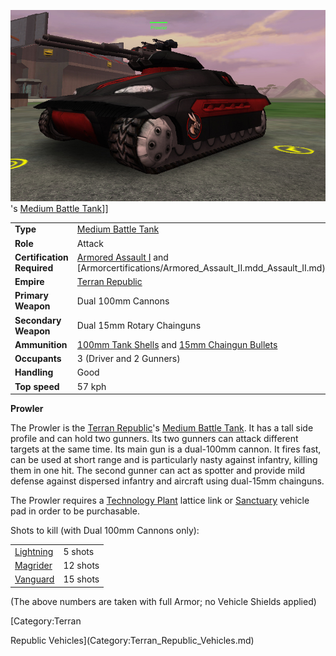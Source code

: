![](../images/ProwlerPicture.jpg "fig:ProwlerPicture.jpg")'s
[Medium Battle Tank](../items/Medium_Battle_Tank.md)\]\]

|                            |                                                                                                                            |
| -------------------------- | -------------------------------------------------------------------------------------------------------------------------- |
| **Type**                   | [Medium Battle Tank](../items/Medium_Battle_Tank.md)                                                                       |
| **Role**                   | Attack                                                                                                                     |
| **Certification Required** | [Armored Assault I](../certifications/Armored_Assault_I.md) and [Armorcertifications/Armored_Assault_II.mdd_Assault_II.md) |
| **Empire**                 | [Terran Republic](../etc/Terran_Republic.md)                                                                               |
| **Primary Weapon**         | Dual 100mm Cannons                                                                                                         |
| **Secondary Weapon**       | Dual 15mm Rotary Chainguns                                                                                                 |
| **Ammunition**             | [100mm Tank Shells](<Tank_Shell_(100mm).md>) and [15mm Chaingun Bullets](../ammunition/15mm_Chaingun_Bullets.md)           |
| **Occupants**              | 3 (Driver and 2 Gunners)                                                                                                   |
| **Handling**               | Good                                                                                                                       |
| **Top speed**              | 57 kph                                                                                                                     |

**Prowler**

The Prowler is the [Terran Republic](../etc/Terran_Republic.md)'s
[Medium Battle Tank](../items/Medium_Battle_Tank.md). It has a tall side profile
and can hold two gunners. Its two gunners can attack different targets at the
same time. Its main gun is a dual-100mm cannon. It fires fast, can be used at
short range and is particularly nasty against infantry, killing them in one hit.
The second gunner can act as spotter and provide mild defense against dispersed
infantry and aircraft using dual-15mm chainguns.

The Prowler requires a [Technology Plant](../locations/Technology_Plant.md)
lattice link or [Sanctuary](../locations/Sanctuary.md) vehicle pad in order to
be purchasable.

Shots to kill (with Dual 100mm Cannons only):

|                           |          |
| ------------------------- | -------- |
| [Lightning](Lightning.md) | 5 shots  |
| [Magrider](Magrider.md)   | 12 shots |
| [Vanguard](Vanguard.md)   | 15 shots |

(The above numbers are taken with full Armor; no Vehicle Shields applied)

<!--[Category:Game Items](Category:Game_Items.md)-->
<!--[Category:Vehicles](Category:Vehicles.md)--> [Category:Terran

Republic Vehicles](Category:Terran_Republic_Vehicles.md)

<!--[Category:Ground Vehicles](Category:Ground_Vehicles.md)-->
